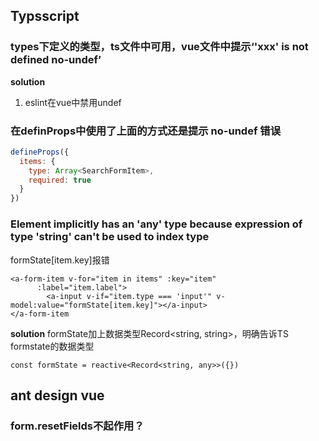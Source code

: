 ## Typsscript
### types下定义的类型，ts文件中可用，vue文件中提示‘'xxx' is not defined  no-undef’
**solution**
1. eslint在vue中禁用undef

### 在definProps中使用了上面的方式还是提示 no-undef 错误
``` javascript
defineProps({
  items: {
    type: Array<SearchFormItem>,
    required: true
  }
})
```

### Element implicitly has an 'any' type because expression of type 'string' can't be used to index type 
formState[item.key]报错
```
<a-form-item v-for="item in items" :key="item"
      :label="item.label">
        <a-input v-if="item.type === 'input'" v-model:value="formState[item.key]"></a-input>
</a-form-item       
```
**solution**
formState加上数据类型Record<string, string>，明确告诉TS formstate的数据类型
```
const formState = reactive<Record<string, any>>({})
```

## ant design vue
### form.resetFields不起作用？
